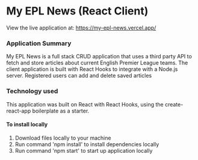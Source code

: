 # My EPL News (React Client)

View the live application at: https://my-epl-news.vercel.app/

### Application Summary

My EPL News is a full stack CRUD application that uses a third party API to fetch and store articles about current English Premier League teams. The client application is built with React Hooks to integrate with a Node.js server. Registered users can add and delete saved articles

### Technology used

This application was built on React with React Hooks, using the create-react-app boilerplate as a starter.

#### To install locally

1. Download files locally to your machine
2. Run command 'npm install' to install dependencies locally
3. Run command 'npm start' to start up application locally
